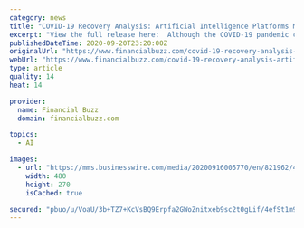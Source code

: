 ```yaml
---
category: news
title: "COVID-19 Recovery Analysis: Artificial Intelligence Platforms Market | Rise In Demand For AI-based Solutions to boost the Market Growth | Technavio"
excerpt: "View the full release here:  Although the COVID-19 pandemic continues to transform the growth of various industries, the immediate impact of the outbreak is varied. While a few industries will register a drop in demand,"
publishedDateTime: 2020-09-20T23:20:00Z
originalUrl: "https://www.financialbuzz.com/covid-19-recovery-analysis-artificial-intelligence-platforms-market-rise-in-demand-for-ai-based-solutions-to-boost-the-market-growth-technavio/"
webUrl: "https://www.financialbuzz.com/covid-19-recovery-analysis-artificial-intelligence-platforms-market-rise-in-demand-for-ai-based-solutions-to-boost-the-market-growth-technavio/"
type: article
quality: 14
heat: 14

provider:
  name: Financial Buzz
  domain: financialbuzz.com

topics:
  - AI

images:
  - url: "https://mms.businesswire.com/media/20200916005770/en/821962/4/IRTNTR44235.jpg"
    width: 480
    height: 270
    isCached: true

secured: "pbuo/u/VoaU/3b+TZ7+KcVsBQ9Erpfa2GWoZnitxeb9sc2t0gLif/4efSt1m9rcPq49Lk34x5wXLMAn8q1MMzATc4ZKJiAME7gKQAl7acvq8g6cPqRi8AwWzAqlWrj4MIaMgme99QYnlsS2If3n3/o8T0vRJ0LaW+eduIe/FmOXC8GWUwqt3te9lbN1zNsTWgNFgFJI/uNAlp14iOElKvEpRY5w/0Fb/hJQCa4wHw7bl9QJSxmTt75y1RdHCXkQT1JPBZ0vPpyJ7eM6rhV+h5OlrKnS20IMohpriWvi1xdYhuePU9UELlsFd/0T2RZMA7+luTWUjX/CSXw40xKZ+K676jLb5LyxRjWXla2dAbHY=;JsGoRgciwlq89r3txxvBPA=="
---
```



